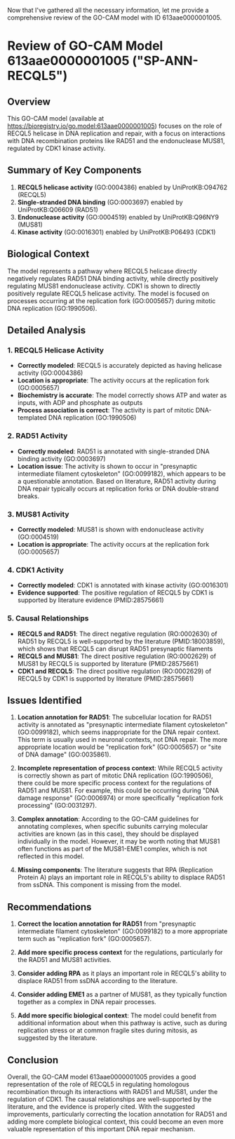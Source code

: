 Now that I've gathered all the necessary information, let me provide a comprehensive review of the GO-CAM model with ID 613aae0000001005.

# Review of GO-CAM Model 613aae0000001005 ("SP-ANN-RECQL5")

## Overview

This GO-CAM model (available at https://bioregistry.io/go.model:613aae0000001005) focuses on the role of RECQL5 helicase in DNA replication and repair, with a focus on interactions with DNA recombination proteins like RAD51 and the endonuclease MUS81, regulated by CDK1 kinase activity.

## Summary of Key Components

1. **RECQL5 helicase activity** (GO:0004386) enabled by UniProtKB:O94762 (RECQL5)
2. **Single-stranded DNA binding** (GO:0003697) enabled by UniProtKB:Q06609 (RAD51)
3. **Endonuclease activity** (GO:0004519) enabled by UniProtKB:Q96NY9 (MUS81)
4. **Kinase activity** (GO:0016301) enabled by UniProtKB:P06493 (CDK1)

## Biological Context

The model represents a pathway where RECQL5 helicase directly negatively regulates RAD51 DNA binding activity, while directly positively regulating MUS81 endonuclease activity. CDK1 is shown to directly positively regulate RECQL5 helicase activity. The model is focused on processes occurring at the replication fork (GO:0005657) during mitotic DNA replication (GO:1990506).

## Detailed Analysis

### 1. RECQL5 Helicase Activity

- **Correctly modeled**: RECQL5 is accurately depicted as having helicase activity (GO:0004386)
- **Location is appropriate**: The activity occurs at the replication fork (GO:0005657)
- **Biochemistry is accurate**: The model correctly shows ATP and water as inputs, with ADP and phosphate as outputs
- **Process association is correct**: The activity is part of mitotic DNA-templated DNA replication (GO:1990506)

### 2. RAD51 Activity

- **Correctly modeled**: RAD51 is annotated with single-stranded DNA binding activity (GO:0003697)
- **Location issue**: The activity is shown to occur in "presynaptic intermediate filament cytoskeleton" (GO:0099182), which appears to be a questionable annotation. Based on literature, RAD51 activity during DNA repair typically occurs at replication forks or DNA double-strand breaks.

### 3. MUS81 Activity

- **Correctly modeled**: MUS81 is shown with endonuclease activity (GO:0004519)
- **Location is appropriate**: The activity occurs at the replication fork (GO:0005657)

### 4. CDK1 Activity

- **Correctly modeled**: CDK1 is annotated with kinase activity (GO:0016301)
- **Evidence supported**: The positive regulation of RECQL5 by CDK1 is supported by literature evidence (PMID:28575661)

### 5. Causal Relationships

- **RECQL5 and RAD51**: The direct negative regulation (RO:0002630) of RAD51 by RECQL5 is well-supported by the literature (PMID:18003859), which shows that RECQL5 can disrupt RAD51 presynaptic filaments
- **RECQL5 and MUS81**: The direct positive regulation (RO:0002629) of MUS81 by RECQL5 is supported by literature (PMID:28575661)
- **CDK1 and RECQL5**: The direct positive regulation (RO:0002629) of RECQL5 by CDK1 is supported by literature (PMID:28575661)

## Issues Identified

1. **Location annotation for RAD51**: The subcellular location for RAD51 activity is annotated as "presynaptic intermediate filament cytoskeleton" (GO:0099182), which seems inappropriate for the DNA repair context. This term is usually used in neuronal contexts, not DNA repair. The more appropriate location would be "replication fork" (GO:0005657) or "site of DNA damage" (GO:0035861).

2. **Incomplete representation of process context**: While RECQL5 activity is correctly shown as part of mitotic DNA replication (GO:1990506), there could be more specific process context for the regulations of RAD51 and MUS81. For example, this could be occurring during "DNA damage response" (GO:0006974) or more specifically "replication fork processing" (GO:0031297).

3. **Complex annotation**: According to the GO-CAM guidelines for annotating complexes, when specific subunits carrying molecular activities are known (as in this case), they should be displayed individually in the model. However, it may be worth noting that MUS81 often functions as part of the MUS81-EME1 complex, which is not reflected in this model.

4. **Missing components**: The literature suggests that RPA (Replication Protein A) plays an important role in RECQL5's ability to displace RAD51 from ssDNA. This component is missing from the model.

## Recommendations

1. **Correct the location annotation for RAD51** from "presynaptic intermediate filament cytoskeleton" (GO:0099182) to a more appropriate term such as "replication fork" (GO:0005657).

2. **Add more specific process context** for the regulations, particularly for the RAD51 and MUS81 activities.

3. **Consider adding RPA** as it plays an important role in RECQL5's ability to displace RAD51 from ssDNA according to the literature.

4. **Consider adding EME1** as a partner of MUS81, as they typically function together as a complex in DNA repair processes.

5. **Add more specific biological context**: The model could benefit from additional information about when this pathway is active, such as during replication stress or at common fragile sites during mitosis, as suggested by the literature.

## Conclusion

Overall, the GO-CAM model 613aae0000001005 provides a good representation of the role of RECQL5 in regulating homologous recombination through its interactions with RAD51 and MUS81, under the regulation of CDK1. The causal relationships are well-supported by the literature, and the evidence is properly cited. With the suggested improvements, particularly correcting the location annotation for RAD51 and adding more complete biological context, this could become an even more valuable representation of this important DNA repair mechanism.